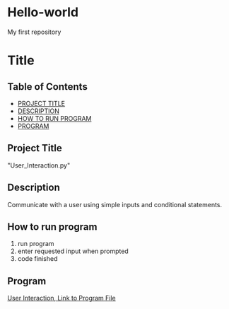# Hello-world
My first repository

# Title

## Table of Contents

- [PROJECT TITLE](#Project-Title)
- [DESCRIPTION](#Description)
- [HOW TO RUN PROGRAM](#How-to-run-program)
- [PROGRAM](#Program)

## Project Title

"User_Interaction.py"

## Description

Communicate with a user using simple inputs and conditional statements.

## How to run program

1. run program
2. enter requested input when prompted
3. code finished

## Program

[User Interaction, Link to Program File](https://github.com/nataliebrown22/Hello-world/blob/main/user_interaction.py)
